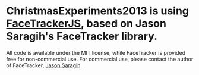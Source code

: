 # ChristmasExperiments2013 is using [FaceTrackerJS](https://github.com/Saqoosha/FaceTrackerJS), based on Jason Saragih's FaceTracker library.

All code is available under the MIT license, while FaceTracker is provided free for non-commercial use. For commercial use, please contact the author of FaceTracker, [Jason Saragih](mailto:jason.saragih@csiro.au).

